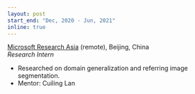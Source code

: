 ```yaml
---
layout: post
start_end: "Dec, 2020 - Jun, 2021"
inline: true
---
```


[Microsoft Research Asia](https://www.microsoft.com/en-us/research/lab/microsoft-research-asia/) (remote), Beijing, China \
*Research Intern*
- Researched on domain generalization and referring image segmentation.
- Mentor: Cuiling Lan
